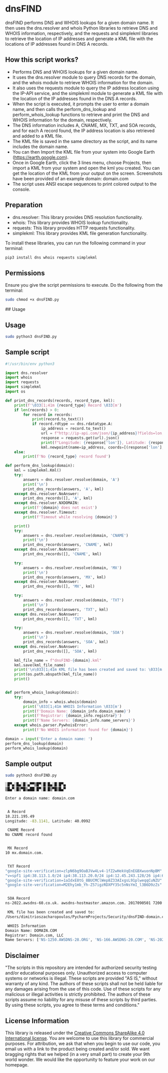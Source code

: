 # dnsFIND
dnsFIND performs DNS and WHOIS lookups for a given domain name. It then uses the dns.resolver and whois Python libraries to retrieve DNS and WHOIS information, respectively, and the requests and simplekml libraries to retrieve the location of IP addresses and generate a KML file with the locations of IP addresses found in DNS A records.


## How this script works?

- Performs DNS and WHOIS lookups for a given domain name.
- It uses the dns.resolver module to query DNS records for the domain, and the whois module to retrieve WHOIS information for the domain.
- It also uses the requests module to query the IP address location using the IP-API service, and the simplekml module to generate a KML file with the location of the IP addresses found in the DNS A records.
- When the script is executed, it prompts the user to enter a domain name, and then calls the perform_dns_lookup and perform_whois_lookup functions to retrieve and print the DNS and WHOIS information for the domain, respectively.
- The DNS information includes A, CNAME, MX, TXT, and SOA records, and for each A record found, the IP address location is also retrieved and added to a KML file.
- The KML file is saved in the same directory as the script, and its name includes the domain name.
- You can then Import the KML file from your system into Google Earth (https://earth.google.com).
- Once in Google Earth, click the 3 lines menu, choose Projects, then import a KML from your system and open the kml you created. You can get the location of the KML from your output on the screen. Screenshots have been provided of an example domain: domain.com
- The script uses ANSI escape sequences to print colored output to the console.

## Preparation

- dns.resolver: This library provides DNS resolution functionality.
- whois: This library provides WHOIS lookup functionality.
- requests: This library provides HTTP requests functionality.
- simplekml: This library provides KML file generation functionality.

To install these libraries, you can run the following command in your terminal:
```bash
pip3 install dns whois requests simplekml
```

## Permissions

Ensure you give the script permissions to execute. Do the following from the terminal:
```bash
sudo chmod +x dnsFIND.py
```

## Usage

## Usage
```bash
sudo python3 dnsFIND.py
```

## Sample script
```python
#!/usr/bin/env python3

import dns.resolver
import whois
import requests
import simplekml
import os

def print_dns_records(records, record_type, kml):
    print(f'\033[1;41m {record_type} Record \033[m')
    if len(records) > 0:
        for record in records:
            print(record.to_text())
            if record.rdtype == dns.rdatatype.A:
                ip_address = record.to_text()
                url = f"http://ip-api.com/json/{ip_address}?fields=lon,lat"
                response = requests.get(url).json()
                print(f"Longitude: {response['lon']}, Latitude: {response['lat']}")
                kml.newpoint(name=ip_address, coords=[(response['lon'], response['lat'])])
    else:
        print(f'No {record_type} record found')

def perform_dns_lookup(domain):
    kml = simplekml.Kml()
    try:
        answers = dns.resolver.resolve(domain, 'A')
        print('\n')
        print_dns_records(answers, 'A', kml)
    except dns.resolver.NoAnswer:
        print_dns_records([], 'A', kml)
    except dns.resolver.NXDOMAIN:
        print(f'{domain} does not exist')
    except dns.resolver.Timeout:
        print(f'Timeout while resolving {domain}')

    print()
    try:
        answers = dns.resolver.resolve(domain, 'CNAME')
        print('\n')
        print_dns_records(answers, 'CNAME', kml)
    except dns.resolver.NoAnswer:
        print_dns_records([], 'CNAME', kml)

    try:
        answers = dns.resolver.resolve(domain, 'MX')
        print('\n')
        print_dns_records(answers, 'MX', kml)
    except dns.resolver.NoAnswer:
        print_dns_records([], 'MX', kml)

    try:
        answers = dns.resolver.resolve(domain, 'TXT')
        print('\n')
        print_dns_records(answers, 'TXT', kml)
    except dns.resolver.NoAnswer:
        print_dns_records([], 'TXT', kml)

    try:
        answers = dns.resolver.resolve(domain, 'SOA')
        print('\n')
        print_dns_records(answers, 'SOA', kml)
    except dns.resolver.NoAnswer:
        print_dns_records([], 'SOA', kml)

    kml_file_name = f"dnsFIND-{domain}.kml"
    kml.save(kml_file_name)
    print('\n\033[1;41m KML file has been created and saved to: \033[m')
    print(os.path.abspath(kml_file_name))
    print()


def perform_whois_lookup(domain):
    try:
        domain_info = whois.whois(domain)
        print('\033[1;41m WHOIS Information \033[m')
        print(f'Domain Name: {domain_info.domain_name}')
        print(f'Registrar: {domain_info.registrar}')
        print(f'Name Servers: {domain_info.name_servers}')
    except whois.parser.PywhoisError:
        print(f'No WHOIS information found for {domain}')

domain = input('Enter a domain name: ')
perform_dns_lookup(domain)
perform_whois_lookup(domain)
```

## Sample output
```bash
sudo python3 dnsFIND.py

░█▀▄░█▄░█░▄▀▀▒█▀░█░█▄░█░█▀▄
▒█▄▀░█▒▀█▒▄██░█▀░█░█▒▀█▒█▄▀

Enter a domain name: domain.com


 A Record
18.221.195.49
Longitude: -83.1141, Latitude: 40.0992

 CNAME Record
No CNAME record found


 MX Record
10 mx.domain.com.


 TXT Record
"google-site-verification=zlpN6bg9OaBJVw4Lv4-1fZ2wHekVqEnEGBXwuonNpBM"
"v=spf1 ip4:38.113.1.0/24 ip4:38.113.20.0/24 ip4:12.45.243.128/26 ip4:65.254.224.0/19 include:_spf.google.com include:_spf.qualtrics.com -all"
"google-site-verification=1aIdxE8tG_8BUCMClWep8Z33AIxgsL91plweqqCuNZU"
"google-site-verification=M2Ehy1mb_Yh-Z57igzRDXPY35c5nNsYmI_l3B6D9zZs"


 SOA Record
ns-2022.awsdns-60.co.uk. awsdns-hostmaster.amazon.com. 2017090501 7200 900 1209600 86400

 KML file has been created and saved to:
/Users/dimitrioszacharopoulos/PycharmProjects/Security/dnsFIND-domain.com.kml

 WHOIS Information
Domain Name: DOMAIN.COM
Registrar: Domain.com, LLC
Name Servers: ['NS-1250.AWSDNS-28.ORG', 'NS-166.AWSDNS-20.COM', 'NS-2022.AWSDNS-60.CO.UK', 'NS-683.AWSDNS-21.NET', 'ns-166.awsdns-20.com', 'ns-683.awsdns-21.net', 'ns-1250.awsdns-28.org', 'ns-2022.awsdns-60.co.uk']
```

## Disclaimer
"The scripts in this repository are intended for authorized security testing and/or educational purposes only. Unauthorized access to computer systems or networks is illegal. These scripts are provided "AS IS," without warranty of any kind. The authors of these scripts shall not be held liable for any damages arising from the use of this code. Use of these scripts for any malicious or illegal activities is strictly prohibited. The authors of these scripts assume no liability for any misuse of these scripts by third parties. By using these scripts, you agree to these terms and conditions."

## License Information

This library is released under the [Creative Commons ShareAlike 4.0 International license](https://creativecommons.org/licenses/by-sa/4.0/). You are welcome to use this library for commercial purposes. For attribution, we ask that when you begin to use our code, you email us with a link to the product being created and/or sold. We want bragging rights that we helped (in a very small part) to create your 9th world wonder. We would like the opportunity to feature your work on our homepage.
